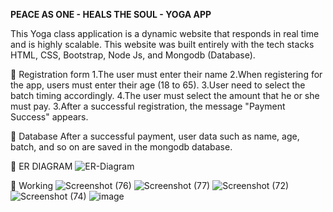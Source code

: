 **PEACE AS ONE - HEALS THE SOUL - YOGA APP**

This Yoga class application is a dynamic website that responds in real time and is highly scalable. This website was built entirely with the tech stacks HTML, CSS, Bootstrap, Node Js, and Mongodb (Database).

📌 Registration form
1.The user must enter their name
2.When registering for the app, users must enter their age (18 to 65).
3.User need to select the batch timing accordingly.
4.The user must select the amount that he or she must pay.
3.After a successful registration, the message "Payment Success" appears.

📌 Database
After a successful payment, user data such as name, age, batch, and so on are saved in the mongodb database.

📌 ER DIAGRAM
![ER-Diagram](https://user-images.githubusercontent.com/70815887/207887112-f1a2e66b-fce4-47bd-8096-a6b1f63eb671.png)

📌 Working
![Screenshot (76)](https://user-images.githubusercontent.com/70815887/207890343-51b6453f-c0e3-45a3-8625-79030c6298d1.png)
![Screenshot (77)](https://user-images.githubusercontent.com/70815887/207890411-406039bb-8b1f-4af6-82d7-01d3c2673746.png)
![Screenshot (72)](https://user-images.githubusercontent.com/70815887/207890574-adbd7802-055b-4243-a8dc-658cf6cdf5d9.png)
![Screenshot (74)](https://user-images.githubusercontent.com/70815887/207890620-bb5593fd-2125-41e2-a715-ef8f58358206.png)
![image](https://user-images.githubusercontent.com/70815887/207891555-56ec5cf9-9a21-4678-add4-85728c06eb7b.png)



